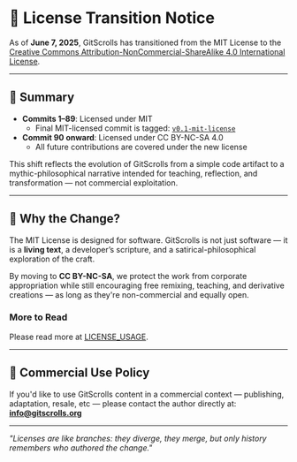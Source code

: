 # 📜 License Transition Notice

As of **June 7, 2025**, GitScrolls has transitioned from the MIT License to the  
[Creative Commons Attribution-NonCommercial-ShareAlike 4.0 International License](https://creativecommons.org/licenses/by-nc-sa/4.0/).

---

## 🧾 Summary

- **Commits 1–89**: Licensed under MIT  
  - Final MIT-licensed commit is tagged: [`v0.1-mit-license`](https://github.com/your-org/gitscrolls/releases/tag/v0.1-mit-license)
- **Commit 90 onward**: Licensed under CC BY-NC-SA 4.0  
  - All future contributions are covered under the new license

This shift reflects the evolution of GitScrolls from a simple code artifact to a mythic-philosophical narrative intended for teaching, reflection, and transformation — not commercial exploitation.

---

## 🧠 Why the Change?

The MIT License is designed for software. GitScrolls is not just software — it is a **living text**, a developer’s scripture, and a satirical-philosophical exploration of the craft.

By moving to **CC BY-NC-SA**, we protect the work from corporate appropriation while still encouraging free remixing, teaching, and derivative creations — as long as they're non-commercial and equally open.

### More to Read

Please read more at [LICENSE_USAGE](./LICENSE_USAGE.md).

---

## 💼 Commercial Use Policy

If you'd like to use GitScrolls content in a commercial context — publishing, adaptation, resale, etc — please contact the author directly at: **info@gitscrolls.org**

---

*"Licenses are like branches: they diverge, they merge, but only history remembers who authored the change."*